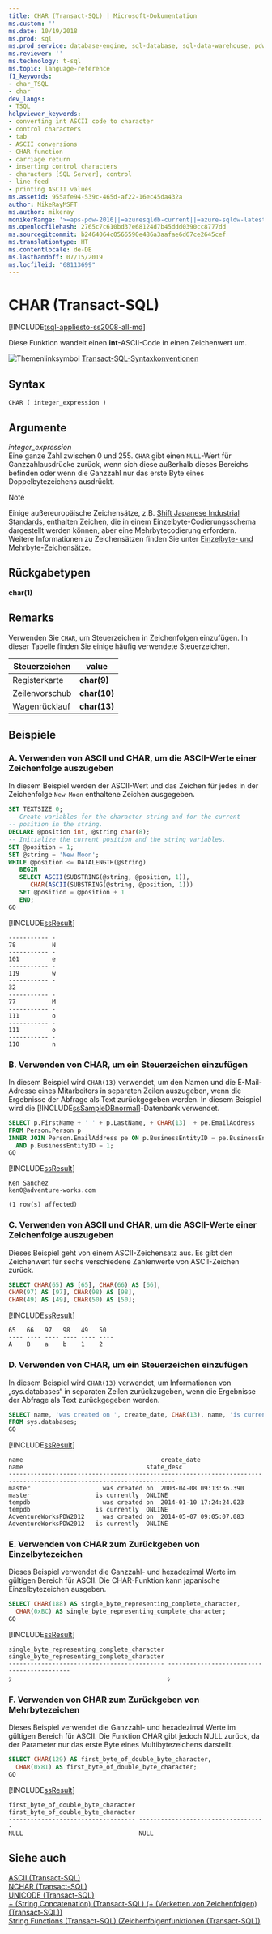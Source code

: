 ```yaml
---
title: CHAR (Transact-SQL) | Microsoft-Dokumentation
ms.custom: ''
ms.date: 10/19/2018
ms.prod: sql
ms.prod_service: database-engine, sql-database, sql-data-warehouse, pdw
ms.reviewer: ''
ms.technology: t-sql
ms.topic: language-reference
f1_keywords:
- char_TSQL
- char
dev_langs:
- TSQL
helpviewer_keywords:
- converting int ASCII code to character
- control characters
- tab
- ASCII conversions
- CHAR function
- carriage return
- inserting control characters
- characters [SQL Server], control
- line feed
- printing ASCII values
ms.assetid: 955afe94-539c-465d-af22-16ec45da432a
author: MikeRayMSFT
ms.author: mikeray
monikerRange: '>=aps-pdw-2016||=azuresqldb-current||=azure-sqldw-latest||>=sql-server-2016||=sqlallproducts-allversions||>=sql-server-linux-2017||=azuresqldb-mi-current'
ms.openlocfilehash: 2765c7c610bd37e68124d7b45ddd0390cc8777dd
ms.sourcegitcommit: b2464064c0566590e486a3aafae6d67ce2645cef
ms.translationtype: HT
ms.contentlocale: de-DE
ms.lasthandoff: 07/15/2019
ms.locfileid: "68113699"
---
```

# <a name="char-transact-sql"></a>CHAR (Transact-SQL)
[!INCLUDE[tsql-appliesto-ss2008-all-md](../../includes/tsql-appliesto-ss2008-all-md.md)]

Diese Funktion wandelt einen **int**-ASCII-Code in einen Zeichenwert um.
  
![Themenlinksymbol](../../database-engine/configure-windows/media/topic-link.gif "Themenlinksymbol") [Transact-SQL-Syntaxkonventionen](../../t-sql/language-elements/transact-sql-syntax-conventions-transact-sql.md)
  
## <a name="syntax"></a>Syntax  
  
```
CHAR ( integer_expression )  
```  
  
## <a name="arguments"></a>Argumente  
*integer_expression*  
Eine ganze Zahl zwischen 0 und 255. `CHAR` gibt einen `NULL`-Wert für Ganzzahlausdrücke zurück, wenn sich diese außerhalb dieses Bereichs befinden oder wenn die Ganzzahl nur das erste Byte eines Doppelbytezeichens ausdrückt.

> [!NOTE]
> Einige außereuropäische Zeichensätze, z.B. [Shift Japanese Industrial Standards](https://www.wikipedia.org/wiki/Shift_JIS), enthalten Zeichen, die in einem Einzelbyte-Codierungsschema dargestellt werden können, aber eine Mehrbytecodierung erfordern. Weitere Informationen zu Zeichensätzen finden Sie unter [Einzelbyte- und Mehrbyte-Zeichensätze](/cpp/c-runtime-library/single-byte-and-multibyte-character-sets). 
  
## <a name="return-types"></a>Rückgabetypen
**char(1)**
  
## <a name="remarks"></a>Remarks  
Verwenden Sie `CHAR`, um Steuerzeichen in Zeichenfolgen einzufügen. In dieser Tabelle finden Sie einige häufig verwendete Steuerzeichen.
  
|Steuerzeichen|value|  
|---|---|
|Registerkarte|**char(9)**|  
|Zeilenvorschub|**char(10)**|  
|Wagenrücklauf|**char(13)**|  
  
## <a name="examples"></a>Beispiele  
  
### <a name="a-using-ascii-and-char-to-print-ascii-values-from-a-string"></a>A. Verwenden von ASCII und CHAR, um die ASCII-Werte einer Zeichenfolge auszugeben  
In diesem Beispiel werden der ASCII-Wert und das Zeichen für jedes in der Zeichenfolge `New Moon` enthaltene Zeichen ausgegeben.
  
```sql
SET TEXTSIZE 0;  
-- Create variables for the character string and for the current   
-- position in the string.  
DECLARE @position int, @string char(8);  
-- Initialize the current position and the string variables.  
SET @position = 1;  
SET @string = 'New Moon';  
WHILE @position <= DATALENGTH(@string)  
   BEGIN  
   SELECT ASCII(SUBSTRING(@string, @position, 1)),   
      CHAR(ASCII(SUBSTRING(@string, @position, 1)))  
   SET @position = @position + 1  
   END;  
GO  
```  
  
[!INCLUDE[ssResult](../../includes/ssresult-md.md)]
  
```
----------- -
78          N  
----------- -  
101         e  
----------- -  
119         w  
----------- -  
32  
----------- -  
77          M  
----------- -  
111         o  
----------- -  
111         o  
----------- - 
110         n  
```
  
### <a name="b-using-char-to-insert-a-control-character"></a>B. Verwenden von CHAR, um ein Steuerzeichen einzufügen  
In diesem Beispiel wird `CHAR(13)` verwendet, um den Namen und die E-Mail-Adresse eines Mitarbeiters in separaten Zeilen auszugeben, wenn die Ergebnisse der Abfrage als Text zurückgegeben werden. In diesem Beispiel wird die [!INCLUDE[ssSampleDBnormal](../../includes/sssampledbnormal-md.md)]-Datenbank verwendet.
  
```sql
SELECT p.FirstName + ' ' + p.LastName, + CHAR(13)  + pe.EmailAddress   
FROM Person.Person p 
INNER JOIN Person.EmailAddress pe ON p.BusinessEntityID = pe.BusinessEntityID  
  AND p.BusinessEntityID = 1;  
GO  
```
  
[!INCLUDE[ssResult](../../includes/ssresult-md.md)]
  
```
Ken Sanchez
ken0@adventure-works.com
  
(1 row(s) affected)
```
  
### <a name="c-using-ascii-and-char-to-print-ascii-values-from-a-string"></a>C. Verwenden von ASCII und CHAR, um die ASCII-Werte einer Zeichenfolge auszugeben  
Dieses Beispiel geht von einem ASCII-Zeichensatz aus. Es gibt den Zeichenwert für sechs verschiedene Zahlenwerte von ASCII-Zeichen zurück.
  
```sql
SELECT CHAR(65) AS [65], CHAR(66) AS [66],   
CHAR(97) AS [97], CHAR(98) AS [98],   
CHAR(49) AS [49], CHAR(50) AS [50];  
```
  
[!INCLUDE[ssResult](../../includes/ssresult-md.md)]
  
```
65   66   97   98   49   50  
---- ---- ---- ---- ---- ----  
A    B    a    b    1    2  
```
  
### <a name="d-using-char-to-insert-a-control-character"></a>D. Verwenden von CHAR, um ein Steuerzeichen einzufügen  
In diesem Beispiel wird `CHAR(13)` verwendet, um Informationen von „sys.databases“ in separaten Zeilen zurückzugeben, wenn die Ergebnisse der Abfrage als Text zurückgegeben werden.
  
```sql
SELECT name, 'was created on ', create_date, CHAR(13), name, 'is currently ', state_desc   
FROM sys.databases;  
GO  
```
  
[!INCLUDE[ssResult](../../includes/ssresult-md.md)]
  
```
name                                      create_date               name                                  state_desc  
--------------------------------------------------------------------------------------------------------------------  
master                    was created on  2003-04-08 09:13:36.390   master                  is currently  ONLINE 
tempdb                    was created on  2014-01-10 17:24:24.023   tempdb                  is currently  ONLINE   
AdventureWorksPDW2012     was created on  2014-05-07 09:05:07.083   AdventureWorksPDW2012   is currently  ONLINE 
```

### <a name="e-using-char-to-return-single-byte-characters"></a>E. Verwenden von CHAR zum Zurückgeben von Einzelbytezeichen  
Dieses Beispiel verwendet die Ganzzahl- und hexadezimal Werte im gültigen Bereich für ASCII. Die CHAR-Funktion kann japanische Einzelbytezeichen ausgeben.
  
```sql
SELECT CHAR(188) AS single_byte_representing_complete_character, 
  CHAR(0xBC) AS single_byte_representing_complete_character;  
GO  
```
  
[!INCLUDE[ssResult](../../includes/ssresult-md.md)]
  
```
single_byte_representing_complete_character single_byte_representing_complete_character
------------------------------------------- -------------------------------------------
ｼ                                           ｼ                                         
```

### <a name="f-using-char-to-return-multibyte-characters"></a>F. Verwenden von CHAR zum Zurückgeben von Mehrbytezeichen  
Dieses Beispiel verwendet die Ganzzahl- und hexadezimal Werte im gültigen Bereich für ASCII. Die Funktion CHAR gibt jedoch NULL zurück, da der Parameter nur das erste Byte eines Multibytezeichens darstellt.
  
```sql
SELECT CHAR(129) AS first_byte_of_double_byte_character, 
  CHAR(0x81) AS first_byte_of_double_byte_character;  
GO  
```
  
[!INCLUDE[ssResult](../../includes/ssresult-md.md)]
  
```
first_byte_of_double_byte_character first_byte_of_double_byte_character
----------------------------------- -----------------------------------
NULL                                NULL                                         
```
  
## <a name="see-also"></a>Siehe auch
 [ASCII &#40;Transact-SQL&#41;](../../t-sql/functions/ascii-transact-sql.md)  
 [NCHAR &#40;Transact-SQL&#41;](../../t-sql/functions/nchar-transact-sql.md)  
 [UNICODE &#40;Transact-SQL&#41;](../../t-sql/functions/unicode-transact-sql.md)  
 [+ &#40;String Concatenation&#41; &#40;Transact-SQL&#41; (+ (Verketten von Zeichenfolgen) (Transact-SQL))](../../t-sql/language-elements/string-concatenation-transact-sql.md)  
 [String Functions &#40;Transact-SQL&#41; (Zeichenfolgenfunktionen (Transact-SQL))](../../t-sql/functions/string-functions-transact-sql.md)
  
  

